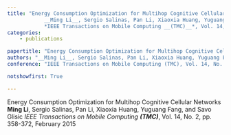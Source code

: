 ```yaml
---
title: "Energy Consumption Optimization for Multihop Cognitive Cellular Networks 
            __Ming Li__, Sergio Salinas, Pan Li, Xiaoxia Huang, Yuguang Fang, and Savo Glisic 
            *IEEE Transactions on Mobile Computing __(TMC)__*, Vol. 14, No. 2, pp. 358-372, February 2015"
categories:
    - publications

papertitle: "Energy Consumption Optimization for Multihop Cognitive Cellular Networks"
authors: "__Ming Li__, Sergio Salinas, Pan Li, Xiaoxia Huang, Yuguang Fang, and Savo Glisic"
conference: "IEEE Transactions on Mobile Computing (TMC), Vol. 14, No. 2, pp. 358-372, February 2015"

notshowfirst: True

---
```

Energy Consumption Optimization for Multihop Cognitive Cellular Networks 
            __Ming Li__, Sergio Salinas, Pan Li, Xiaoxia Huang, Yuguang Fang, and Savo Glisic 
            *IEEE Transactions on Mobile Computing __(TMC)__*, Vol. 14, No. 2, pp. 358-372, February 2015


